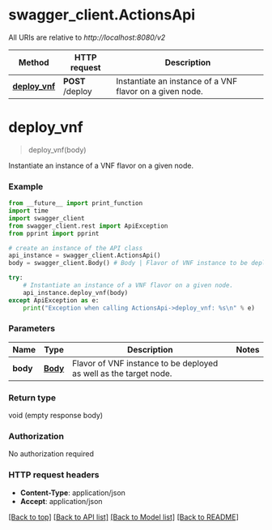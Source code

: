 # swagger_client.ActionsApi

All URIs are relative to *http://localhost:8080/v2*

Method | HTTP request | Description
------------- | ------------- | -------------
[**deploy_vnf**](ActionsApi.md#deploy_vnf) | **POST** /deploy | Instantiate an instance of a VNF flavor on a given node.


# **deploy_vnf**
> deploy_vnf(body)

Instantiate an instance of a VNF flavor on a given node.



### Example
```python
from __future__ import print_function
import time
import swagger_client
from swagger_client.rest import ApiException
from pprint import pprint

# create an instance of the API class
api_instance = swagger_client.ActionsApi()
body = swagger_client.Body() # Body | Flavor of VNF instance to be deployed as well as the target node.

try:
    # Instantiate an instance of a VNF flavor on a given node.
    api_instance.deploy_vnf(body)
except ApiException as e:
    print("Exception when calling ActionsApi->deploy_vnf: %s\n" % e)
```

### Parameters

Name | Type | Description  | Notes
------------- | ------------- | ------------- | -------------
 **body** | [**Body**](Body.md)| Flavor of VNF instance to be deployed as well as the target node. | 

### Return type

void (empty response body)

### Authorization

No authorization required

### HTTP request headers

 - **Content-Type**: application/json
 - **Accept**: application/json

[[Back to top]](#) [[Back to API list]](../README.md#documentation-for-api-endpoints) [[Back to Model list]](../README.md#documentation-for-models) [[Back to README]](../README.md)

